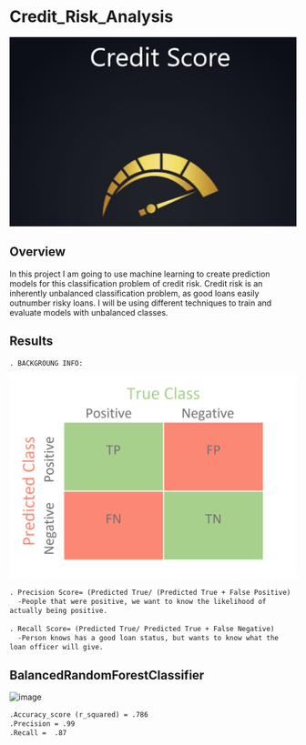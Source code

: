 # Credit_Risk_Analysis

![image](https://github.com/nypasha1928/Credit_Risk_Analysis/blob/main/Credit%20_Risk_Analysis%20.png)

## Overview

In this project I am going to use machine learning to create prediction models for this classification problem of credit risk. Credit risk is an inherently unbalanced classification problem, as good loans easily outnumber risky loans. I will be using different techniques to train and evaluate models with unbalanced classes.

## Results
    . BACKGROUNG INFO: 
 
 ![image](https://github.com/nypasha1928/Credit_Risk_Analysis/blob/main/Predicted%20Class.png)
    
    . Precision Score= (Predicted True/ (Predicted True + False Positive)
      -People that were positive, we want to know the likelihood of actually being positive.
      
    . Recall Score= (Predicted True/ Predicted True + False Negative)
      -Person knows has a good loan status, but wants to know what the loan officer will give.
      
  ## BalancedRandomForestClassifier
  ![image]()
  
    .Accuracy_score (r_squared) = .786
    .Precision = .99
    .Recall =  .87
